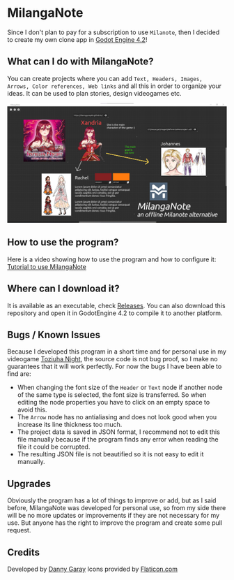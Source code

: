 # MilangaNote
Since I don't plan to pay for a subscription to use `Milanote`, then I decided to create my own clone app in [Godot Engine 4.2](https://godotengine.org/)!

## What can I do with MilangaNote?
You can create projects where you can add `Text, Headers, Images, Arrows, Color references, Web links` and all this in order to organize your ideas. It can be used to plan stories, design videogames etc.

![screenshoot](static/screenshoot.png)

## How to use the program?
Here is a video showing how to use the program and how to configure it:
[Tutorial to use MilangaNote](https://www.youtube.com/watch?v=3mBBm_nUFtU)

## Where can I download it?
It is available as an executable, check [Releases](https://github.com/dannygaray60/milanganote/releases). You can also download this repository and open it in GodotEngine 4.2 to compile it to another platform.

## Bugs / Known Issues
Because I developed this program in a short time and for personal use in my videogame [Toziuha Night](https://dannygaray60.github.io/tn-oota.html), the source code is not bug proof, so I make no guarantees that it will work perfectly. For now the bugs I have been able to find are:

 - When changing the font size of the `Header` or `Text` node if another node of the same type is selected, the font size is transferred. So when editing the node properties you have to click on an empty space to avoid this.
 - The `Arrow` node has no antialiasing and does not look good when you increase its line thickness too much.
 - The project data is saved in JSON format, I recommend not to edit this file manually because if the program finds any error when reading the file it could be corrupted.
 - The resulting JSON file is not beautified so it is not easy to edit it manually.
 
 ## Upgrades
 Obviously the program has a lot of things to improve or add, but as I said before, MilangaNote was developed for personal use, so from my side there will be no more updates or improvements if they are not necessary for my use. But anyone has the right to improve the program and create some pull request.
 
## Credits
Developed by [Danny Garay](https://dannygaray60.github.io/index.html)
Icons provided by [Flaticon.com](https://www.flaticon.com/)
